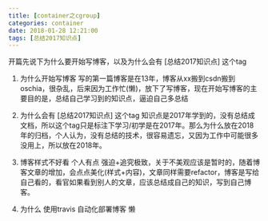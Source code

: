 ```yaml
---
title: [container之cgroup] 
categories: container
date: 2018-01-28 12:21:00
tags: [总结2017知识点]
---
```


  开篇先说下为什么要开始写博客，以及为什么会有 [总结2017知识点] 这个tag

1. 为什么开始写博客
  写的第一篇博客是在13年，博客从xx搬到csdn搬到oschia，很杂乱，后来因为工作忙(懒)，放下了写博客，现在开始写博客的主要目的是，总结自己学习到的知识点，逼迫自己多总结

2. 为什么会有 [总结2017知识点] 这个tag
  知识点是2017年学到的，没有总结成文档，所以这个tag只是标注下学习/初学是在2017年。那么为什么放在2018年的归档，个人认为，没有总结的技术，很容易遗忘，又因为工作中可能很多没用上，所以放在2018年。

3. 博客样式不好看
  个人有点 强迫+追究极致，关于不美观应该是暂时的，随着博客文章的增加，会点点美化(样式+内容)，文章同样需要refactor，博客是写给自己看的，看官如果看到别人的文章，应该总结成自己的知识，写到自己博客。
4. 为什么 使用travis 自动化部署博客
  懒


